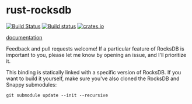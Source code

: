 rust-rocksdb
============
[![Build Status](https://travis-ci.org/ethereumproject/rust-rocksdb.svg?branch=master)](https://travis-ci.org/r8d8/rust-rocksdb) 
[![Build status](https://ci.appveyor.com/api/projects/status/hqfck32sw09eft0i?svg=true)](https://ci.appveyor.com/project/ethereumproject/rust-rocksdb)
[![crates.io](http://meritbadge.herokuapp.com/rocksdb)](https://crates.io/crates/rocksdb)

[documentation](https://docs.rs/rocksdb/0.6.0/rocksdb/)

Feedback and pull requests welcome!  If a particular feature of RocksDB is important to you, please let me know by opening an issue, and I'll prioritize it.

This binding is statically linked with a specific version of RocksDB. If you want to build it yourself, make sure you've also cloned the RocksDB and Snappy submodules:

    git submodule update --init --recursive
